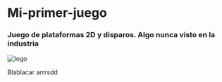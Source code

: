 # Mi-primer-juego
### Juego de plataformas 2D y disparos. Algo nunca visto en la industria
![logo](https://github.com/Kilian-Sosa/Mi-primer-juego/assets/85161810/946c7d3a-9e55-4e31-ac2e-4c98acbfc461)


Blablacar arrrsdd